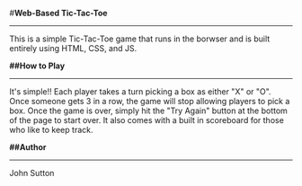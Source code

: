 #**Web-Based Tic-Tac-Toe**
<hr>
This is a simple Tic-Tac-Toe game that runs in the borwser and is built entirely using HTML, CSS, and JS.

**##How to Play**
<hr>
It's simple!! Each player takes a turn picking a box as either "X" or "O". Once someone gets 3 in a row, the game will stop allowing players to pick a box. Once the game is over, simply hit the "Try Again" button at the bottom of the page to start over. It also comes with a built in scoreboard for those who like to keep track.

**##Author**
<hr>
John Sutton 
